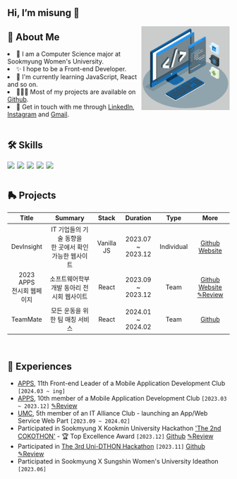 ## Hi, I’m misung 👋

<img align="right" alt="GIF" src="img/techstack.gif" width="200px"/>

## 🧐 About Me

<li>🌱 I am a Computer Science major at Sookmyung Women's University.</li>
<li>✨ I hope to be a Front-end Developer.</li>
<li>🔭 I'm currently learning JavaScript, React and so on.</li>
<li>👩🏻‍💻 Most of my projects are available on <a href="https://github.com/misung-dev">Github</a>.</li>

<li>💬 Get in touch with me through <a href="https://www.linkedin.com/in/misungdev/">LinkedIn</a>, <a href="https://www.instagram.com/ryumnii/">Instagram</a> and <a href="mailto: misung.dev@gmail.com">Gmail</a>.</li>
   
<br/>

## 🛠 Skills

<div style="display: flex; gap: 6px;">
    <img src="https://img.shields.io/badge/python-3776AB?style=for-the-badge&logo=python&logoColor=white">
    <img src="https://img.shields.io/badge/html5-E34F26?style=for-the-badge&logo=html5&logoColor=white">
    <img src="https://img.shields.io/badge/css-1572B6?style=for-the-badge&logo=css3&logoColor=white">
    <img src="https://img.shields.io/badge/javascript-F7DF1E?style=for-the-badge&logo=javascript&logoColor=black">
    <img src="https://img.shields.io/badge/react-61DAFB?style=for-the-badge&logo=react&logoColor=black">
</div>

<br/>

## 🛼 Projects

|             Title              |                           Summary                            |   Stack    |     Duration      |    Type    |                                                                                         More                                                                                          |
| :----------------------------: | :----------------------------------------------------------: | :--------: | :---------------: | :--------: | :-----------------------------------------------------------------------------------------------------------------------------------------------------------------------------------: |
|           DevInsight           | IT 기업들의 기술 동향을 <br/> 한 곳에서 확인 가능한 웹사이트 | Vanilla JS | 2023.07 ~ 2023.12 | Individual |                                        [Github](https://github.com/misung-dev/2023-DevInsight) [Website](https://2023-dev-insight.vercel.app/)                                        |
| 2023 APPS <br> 전시회 웹페이지 |          소프트웨어학부 개발 동아리 전시회 웹사이트          |   React    | 2023.09 ~ 2023.12 |    Team    | [Github](https://github.com/APPS-sookmyung/2023-APPS-Exhibition-Webpage) [Website](https://2023-apps-exhibition-webpage.vercel.app/) [✎Review](https://ryumii.hashnode.dev/2023-apps) |
|            TeamMate            |               모든 운동을 위한 팀 매칭 서비스                |   React    | 2024.01 ~ 2024.02 |    Team    |                                                                 [Github](https://github.com/TiimMate/TeamMateClient)                                                                  |

<br>

## 💫 Experiences

- <a href="https://github.com/APPS-sookmyung">APPS</a>, 11th Front-end Leader of a Mobile Application Development Club `[2024.03 ~ ing]`
- <a href="https://github.com/APPS-sookmyung">APPS</a>, 10th member of a Mobile Application Development Club `[2023.03 ~ 2023.12]` [✎Review](https://ryumii.hashnode.dev/w2ajoqzof0g7ju5wrfslbeg6rcc67ccio2vme2ajcdsijjro4wg)
- <a href="https://github.com/UMC-SMWU">UMC</a>, 5th member of an IT Alliance Club - launching an App/Web Service Web Part `[2023.09 ~ 2024.02]`
- Participated in Sookmyung X Kookmin University Hackathon <a href='https://cuboid-pipe-5a7.notion.site/2-COKOTHON-2023-4eb9005f434744fe9d0ba53e3b82c91e'>'The 2nd COKOTHON'</a> - 🏆 Top Excellence Award `[2023.12]` [Github](https://github.com/cokothon-team7/PicPuzzle-client) [✎Review](https://ryumii.hashnode.dev/2-cokothon-2023)
- Participated in <a href="https://www.instagram.com/2023_unid_official/">The 3rd Uni-DTHON Hackathon</a> `[2023.11]` [Github](https://github.com/UniD3-Hackathon-Team4/barokey) [✎Review](https://ryumii.hashnode.dev/3-uni-dthon)
- Participated in Sookmyung X Sungshin Women's University Ideathon `[2023.06]`
